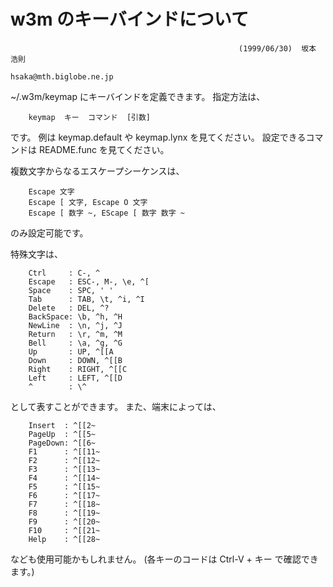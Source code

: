 # w3m のキーバインドについて

```
                                                   (1999/06/30)  坂本 浩則
                                                   hsaka@mth.biglobe.ne.jp
```

  ~/.w3m/keymap にキーバインドを定義できます。
  指定方法は、

```
    keymap  キー  コマンド  [引数]
```

  です。
  例は keymap.default や keymap.lynx を見てください。
  設定できるコマンドは README.func を見てください。

  複数文字からなるエスケープシーケンスは、

```
    Escape 文字
    Escape [ 文字, Escape O 文字
    Escape [ 数字 ~, EScape [ 数字 数字 ~
```

  のみ設定可能です。

  特殊文字は、

```
    Ctrl     : C-, ^
    Escape   : ESC-, M-, \e, ^[
    Space    : SPC, ' '
    Tab      : TAB, \t, ^i, ^I
    Delete   : DEL, ^?
    BackSpace: \b, ^h, ^H
    NewLine  : \n, ^j, ^J
    Return   : \r, ^m, ^M
    Bell     : \a, ^g, ^G
    Up       : UP, ^[[A
    Down     : DOWN, ^[[B
    Right    : RIGHT, ^[[C
    Left     : LEFT, ^[[D
    ^        : \^
```

  として表すことができます。
  また、端末によっては、
 
```
    Insert  : ^[[2~
    PageUp  : ^[[5~
    PageDown: ^[[6~
    F1      : ^[[11~
    F2      : ^[[12~
    F3      : ^[[13~
    F4      : ^[[14~
    F5      : ^[[15~
    F6      : ^[[17~
    F7      : ^[[18~
    F8      : ^[[19~
    F9      : ^[[20~
    F10     : ^[[21~
    Help    : ^[[28~
```

  なども使用可能かもしれません。
  (各キーのコードは Ctrl-V + キー で確認できます。)

